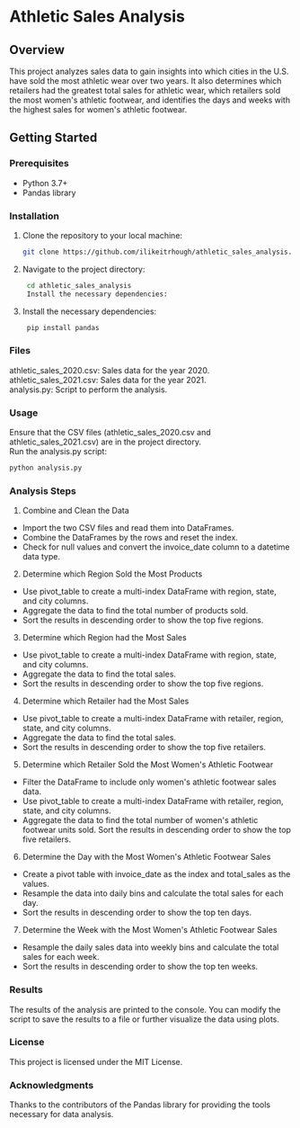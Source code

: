 # Athletic Sales Analysis

## Overview
This project analyzes sales data to gain insights into which cities in the U.S. have sold the most athletic wear over two years. It also determines which retailers had the greatest total sales for athletic wear, which retailers sold the most women's athletic footwear, and identifies the days and weeks with the highest sales for women's athletic footwear.

## Getting Started

### Prerequisites
- Python 3.7+
- Pandas library

### Installation
1. Clone the repository to your local machine:
   ```bash
   git clone https://github.com/ilikeitrhough/athletic_sales_analysis.git

2. Navigate to the project directory:

   ```bash
    cd athletic_sales_analysis
    Install the necessary dependencies:
   ```
3. Install the necessary dependencies:
   ```bash
    pip install pandas
   ```
### Files
athletic_sales_2020.csv: Sales data for the year 2020.\
athletic_sales_2021.csv: Sales data for the year 2021.\
analysis.py: Script to perform the analysis.

### Usage
Ensure that the CSV files (athletic_sales_2020.csv and athletic_sales_2021.csv) are in the project directory.\
Run the analysis.py script:
   ```bash
python analysis.py
   ```
### Analysis Steps
1. Combine and Clean the Data
* Import the two CSV files and read them into DataFrames.
* Combine the DataFrames by the rows and reset the index.
* Check for null values and convert the invoice_date column to a datetime data type.
2. Determine which Region Sold the Most Products
* Use pivot_table to create a multi-index DataFrame with region, state, and city columns.
* Aggregate the data to find the total number of products sold.
* Sort the results in descending order to show the top five regions.
3. Determine which Region had the Most Sales
* Use pivot_table to create a multi-index DataFrame with region, state, and city columns.
* Aggregate the data to find the total sales.
* Sort the results in descending order to show the top five regions.
4. Determine which Retailer had the Most Sales
* Use pivot_table to create a multi-index DataFrame with retailer, region, state, and city columns.
* Aggregate the data to find the total sales.
* Sort the results in descending order to show the top five retailers.
5. Determine which Retailer Sold the Most Women's Athletic Footwear
* Filter the DataFrame to include only women's athletic footwear sales data.
* Use pivot_table to create a multi-index DataFrame with retailer, region, state, and city columns.
* Aggregate the data to find the total number of women's athletic footwear units sold.
Sort the results in descending order to show the top five retailers.
6. Determine the Day with the Most Women's Athletic Footwear Sales
* Create a pivot table with invoice_date as the index and total_sales as the values.
* Resample the data into daily bins and calculate the total sales for each day.
* Sort the results in descending order to show the top ten days.
7. Determine the Week with the Most Women's Athletic Footwear Sales
* Resample the daily sales data into weekly bins and calculate the total sales for each week.
* Sort the results in descending order to show the top ten weeks.

### Results
The results of the analysis are printed to the console. You can modify the script to save the results to a file or further visualize the data using plots.

### License
This project is licensed under the MIT License.

### Acknowledgments
Thanks to the contributors of the Pandas library for providing the tools necessary for data analysis.

